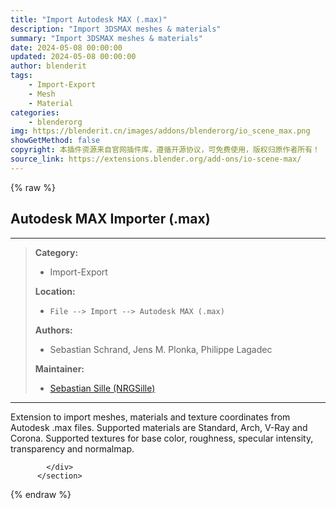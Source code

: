 ```yaml
---
title: "Import Autodesk MAX (.max)"
description: "Import 3DSMAX meshes & materials"
summary: "Import 3DSMAX meshes & materials"
date: 2024-05-08 00:00:00
updated: 2024-05-08 00:00:00
author: blenderit
tags: 
    - Import-Export
    - Mesh
    - Material
categories:
    - blenderorg
img: https://blenderit.cn/images/addons/blenderorg/io_scene_max.png
showGetMethod: false
copyright: 本插件资源来自官网插件库，遵循开源协议，可免费使用，版权归原作者所有！
source_link: https://extensions.blender.org/add-ons/io-scene-max/
---
```


{% raw %}
<section id="about" class="mt-3">
            <div class="box style-rich-text">
              <h1>Autodesk MAX Importer (.max)</h1>
<hr>
<blockquote>
<p><strong>Category:</strong></p>
<ul>
<li>Import-Export</li>
</ul>
<p><strong>Location:</strong></p>
<ul>
<li><code>File --&gt; Import --&gt; Autodesk MAX (.max)</code></li>
</ul>
<p><strong>Authors:</strong></p>
<ul>
<li>Sebastian Schrand, Jens M. Plonka, Philippe Lagadec</li>
</ul>
<p><strong>Maintainer:</strong></p>
<ul>
<li><a rel="nofollow noopener noreferrer external" target="_blank" href="https://github.com/nrgsille76">Sebastian Sille (NRGSille)</a></li>
</ul>
</blockquote>
<hr>
<p>Extension to import meshes, materials and texture coordinates from Autodesk .max files.  Supported materials are Standard, Arch, V-Ray and Corona. Supported textures for base color, roughness, specular intensity, transparency and normalmap.</p>

            </div>
          </section>
<div style="display: none">blenderorg</div>
{% endraw %}